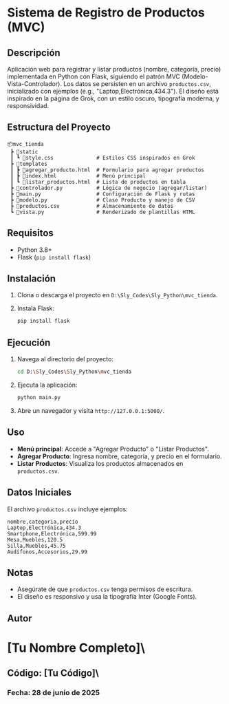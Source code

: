 # Sistema de Registro de Productos (MVC)

## Descripción

Aplicación web para registrar y listar productos (nombre, categoría, precio) implementada en Python con Flask, siguiendo el patrón MVC (Modelo-Vista-Controlador). Los datos se persisten en un archivo `productos.csv`, inicializado con ejemplos (e.g., "Laptop,Electrónica,434.3"). El diseño está inspirado en la página de Grok, con un estilo oscuro, tipografía moderna, y responsividad.

## Estructura del Proyecto

```
📦mvc_tienda
 ┣ 📂static
 ┃ ┗ 📜style.css              # Estilos CSS inspirados en Grok
 ┣ 📂templates
 ┃ ┣ 📜agregar_producto.html  # Formulario para agregar productos
 ┃ ┣ 📜index.html             # Menú principal
 ┃ ┗ 📜listar_productos.html  # Lista de productos en tabla
 ┣ 📜controlador.py           # Lógica de negocio (agregar/listar)
 ┣ 📜main.py                  # Configuración de Flask y rutas
 ┣ 📜modelo.py                # Clase Producto y manejo de CSV
 ┣ 📜productos.csv            # Almacenamiento de datos
 ┗ 📜vista.py                 # Renderizado de plantillas HTML
```

## Requisitos

- Python 3.8+
- Flask (`pip install flask`)

## Instalación

1. Clona o descarga el proyecto en `D:\Sly_Codes\Sly_Python\mvc_tienda`.

2. Instala Flask:

   ```bash
   pip install flask
   ```

## Ejecución

1. Navega al directorio del proyecto:

   ```bash
   cd D:\Sly_Codes\Sly_Python\mvc_tienda
   ```

2. Ejecuta la aplicación:

   ```bash
   python main.py
   ```

3. Abre un navegador y visita `http://127.0.0.1:5000/`.

## Uso

- **Menú principal**: Accede a "Agregar Producto" o "Listar Productos".
- **Agregar Producto**: Ingresa nombre, categoría, y precio en el formulario.
- **Listar Productos**: Visualiza los productos almacenados en `productos.csv`.

## Datos Iniciales

El archivo `productos.csv` incluye ejemplos:

```
nombre,categoria,precio
Laptop,Electrónica,434.3
Smartphone,Electrónica,599.99
Mesa,Muebles,120.5
Silla,Muebles,45.75
Audífonos,Accesorios,29.99
```

## Notas

- Asegúrate de que `productos.csv` tenga permisos de escritura.
- El diseño es responsivo y usa la tipografía Inter (Google Fonts).

## Autor

# \[Tu Nombre Completo\]\\

## Código: \[Tu Código\]\\

### Fecha: 28 de junio de 2025